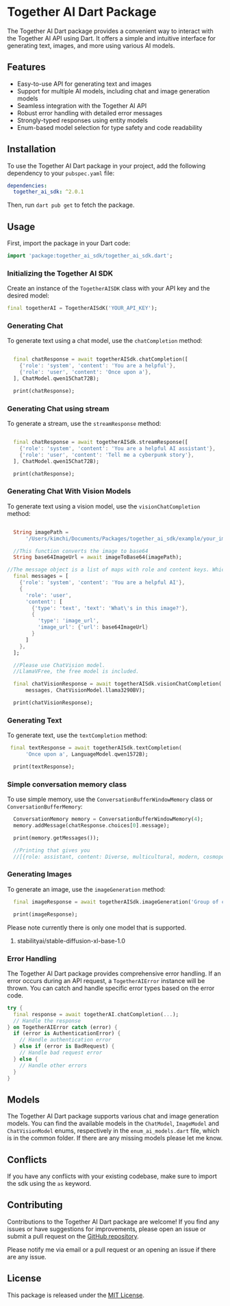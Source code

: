 # Together AI Dart Package

The Together AI Dart package provides a convenient way to interact with the Together AI API using Dart. It offers a simple and intuitive interface for generating text, images, and more using various AI models.

## Features

- Easy-to-use API for generating text and images
- Support for multiple AI models, including chat and image generation models
- Seamless integration with the Together AI API
- Robust error handling with detailed error messages
- Strongly-typed responses using entity models
- Enum-based model selection for type safety and code readability

## Installation

To use the Together AI Dart package in your project, add the following dependency to your `pubspec.yaml` file:

```yaml
dependencies:
  together_ai_sdk: ^2.0.1
```

Then, run `dart pub get` to fetch the package.

## Usage

First, import the package in your Dart code:

```dart
import 'package:together_ai_sdk/together_ai_sdk.dart';
```

### Initializing the Together AI SDK

Create an instance of the `TogetherAISDK` class with your API key and the desired model:

```dart
final togetherAI = TogetherAISdK('YOUR_API_KEY');
```

### Generating Chat

To generate text using a chat model, use the `chatCompletion` method:

```dart

  final chatResponse = await togetherAISdk.chatCompletion([
    {'role': 'system', 'content': 'You are a helpful'},
    {'role': 'user', 'content': 'Once upon a'},
  ], ChatModel.qwen15Chat72B);

  print(chatResponse);
```

### Generating Chat using stream

To generate a stream, use the `streamResponse` method:

```dart

  final chatResponse = await togetherAISdk.streamResponse([
    {'role': 'system', 'content': 'You are a helpful AI assistant'},
    {'role': 'user', 'content': 'Tell me a cyberpunk story'},
  ], ChatModel.qwen15Chat72B);

  print(chatResponse);
```

### Generating Chat With Vision Models

To generate text using a vision model, use the `visionChatCompletion` method:

```dart

  String imagePath =
      '/Users/kimchi/Documents/Packages/together_ai_sdk/example/your_image_name.jpeg';

  //This function converts the image to base64
  String base64ImageUrl = await imageToBase64(imagePath);

//The message object is a list of maps with role and content keys. Which is not the same as the Message class in the SDK.
  final messages = [
    {'role': 'system', 'content': 'You are a helpful AI'},
    {
      'role': 'user',
      'content': [
        {'type': 'text', 'text': 'What\'s in this image?'},
        {
          'type': 'image_url',
          'image_url': {'url': base64ImageUrl}
        }
      ]
    },
  ];

  //Please use ChatVision model.
  //LlamaVFree, the free model is included.

  final chatVisionResponse = await togetherAISdk.visionChatCompletion(
      messages, ChatVisionModel.llama3290BV);

  print(chatVisionResponse);
```

### Generating Text 

To generate text, use the `textCompletion` method:

```dart
 final textResponse = await togetherAISdk.textCompletion(
      'Once upon a', LanguageModel.qwen1572B);

  print(textResponse);
```

### Simple conversation memory class

To use simple memory, use the `ConversationBufferWindowMemory` class or `ConversationBufferMemory`:

```dart
  ConversationMemory memory = ConversationBufferWindowMemory(4);
  memory.addMessage(chatResponse.choices[0].message);

  print(memory.getMessages());

  //Printing that gives you 
  //[{role: assistant, content: Diverse, multicultural, modern, cosmopolitan, city-state, financial hub, green spaces, food paradise, vibrant nightlife,狮城。}]
```

### Generating Images

To generate an image, use the `imageGeneration` method:

```dart
  final imageResponse = await togetherAISdk.imageGeneration('Group of cats', imageModel: ImageModel.stableDiffusionXL1_0);

  print(imageResponse);
```

Please note currently there is only one model that is supported.
1) stabilityai/stable-diffusion-xl-base-1.0



### Error Handling

The Together AI Dart package provides comprehensive error handling. If an error occurs during an API request, a `TogetherAIError` instance will be thrown. You can catch and handle specific error types based on the error code.

```dart
try {
  final response = await togetherAI.chatCompletion(...);
  // Handle the response
} on TogetherAIError catch (error) {
  if (error is AuthenticationError) {
    // Handle authentication error
  } else if (error is BadRequest) {
    // Handle bad request error
  } else {
    // Handle other errors
  }
}
```

## Models

The Together AI Dart package supports various chat and image generation models. You can find the available models in the `ChatModel`, `ImageModel` and `ChatVisionModel` enums, respectively in the `enum_ai_models.dart` file, which is in the common folder.
If there are any missing models please let me know.

## Conflicts

If you have any conflicts with your existing codebase, make sure to import the sdk using the `as` keyword.

## Contributing

Contributions to the Together AI Dart package are welcome! If you find any issues or have suggestions for improvements, please open an issue or submit a pull request on the [GitHub repository](https://github.com/ilovekimchi6/together-ai-dart).

Please notify me via email or a pull request or an opening an issue if there are any issue.

## License

This package is released under the [MIT License](https://opensource.org/licenses/MIT).
```


